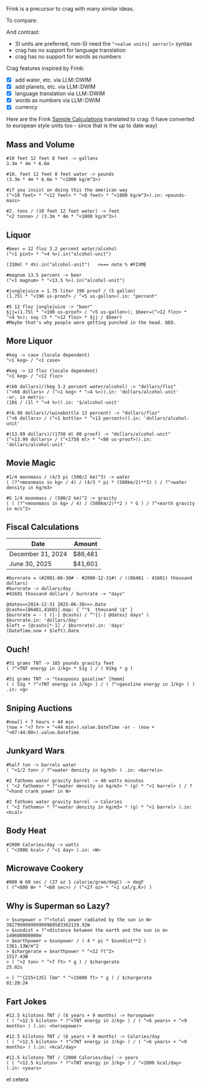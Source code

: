 Frink is a precursor to crag with many similar ideas.

To compare:



And contrast:
- SI units are preferred, non-SI need the `^<value units[ ±error]>` syntax
- crag has no support for language translation
- crag has no support for words as numbers


Crag features inspired by Frink:
- [x] add water, etc. via LLM::DWIM
- [x] add planets, etc. via LLM::DWIM
- [x] language translation via LLM::DWIM
- [x] words as numbers via LLM::DWIM
- [x] currency

Here are the Frink [Sample Calculations](https://frinklang.org/#SampleCalculations) translated to crag:
(I have converted to european style units too - since that is the up to date way)

## Mass and Volume
```
#10 feet 12 feet 8 feet -> gallons
3.3m * 4m * 6.6m

#10. feet 12 feet 8 feet water -> pounds
(3.3m * 4m * 6.6m * ^<1000 kg/m^3>)

#if you insist on doing this the american way
(^<10 feet> * ^<12 feet> * ^<8 feet> * ^<1000 kg/m^3>).in: <pounds-mass>

#2. tons / (10 feet 12 feet water) -> feet
^<2 tonne> / (3.3m * 4m * ^<1000 kg/m^3>)
```

## Liquor
```
#beer = 12 floz 3.2 percent water/alcohol
(^<1 pint> * ^<4 %>).in("alcohol-unit")
 
(330ml * 4%).in("alcohol-unit")   <=== note % #FIXME 

#magnum 13.5 percent -> beer
(^<1 magnum> * ^<13.5 %>).in("alcohol-unit")

#junglejuice = 1.75 liter 190 proof / (5 gallon)
(1.75l * ^<190 us-proof> / ^<5 us-gallon>).in: "percent"

#5 12 floz junglejuice -> "beer"
$jj=(1.75l * ^<190 us-proof> / ^<5 us-gallon>); $beer=(^<12 floz> * ^<4 %>); say (5 * ^<12 floz> * $jj / $beer)
#Maybe that's why people were getting punched in the head. QED.
```

## More Liquor
```
#keg -> case (locale dependent)
^<1 keg> / ^<1 case>

#keg -> 12 floz (locale dependent)
^<1 keg> / ^<12 floz>

#(60 dollars)/(keg 3.2 percent water/alcohol) -> "dollars/floz"
(^<60 dollars> / (^<1 keg> * ^<4 %>)).in: 'dollars/alcohol-unit'
-or, in metric-
(10$ / (1l * ^<4 %>)).in: '$/alcohol-unit'

#(6.99 dollars)/(winebottle 13 percent) -> "dollars/floz"
(^<6 dollars> / (^<1 bottle> * ^<13 percent>)).in: 'dollars/alcohol-unit'

#(13.99 dollars)/(1750 ml 80 proof) -> "dollars/alcohol-unit"
(^<13.99 dollars> / (^<1750 ml> * ^<80 us-proof>)).in: 'dollars/alcohol-unit'
```

## Movie Magic
```
#1/4 moonmass / (4/3 pi (500/2 km)^3) -> water
( (?^<moonmass in kg> / 4) / (4/3 * pi * (500km/2)**3) ) / ?^<water density in kg/m3>

#G 1/4 moonmass / (500/2 km)^2 -> gravity
( ( (?^<moonmass in kg> / 4) / (500km/2)**2 ) * G ) / ?^<earth gravity in m/s^2>
```

## Fiscal Calculations
| Date              | Amount   |
|-------------------|----------|
| December 31, 2024 | $86,481 |
| June 30, 2025     | $41,601 |
```
#burnrate = (#2001-06-30# - #2000-12-31#) / ((86481 - 41601) thousand dollars)
#burnrate -> dollars/day
#41601 thousand dollars / burnrate -> "days"

@dates=<2024-12-31 2025-06-30>>>.Date
@cashs=[86481,41601].map: { ^"$_ thousand \$" }
$burnrate = - ( ([-] @cashs) / ^"{[-] @dates} days" )
$burnrate.in: 'dollars/day'
$left = (@cashs[*-1] / $burnrate).in: 'days'
(DateTime.now + $left).Date
```

## Ouch!
```
#51 grams TNT -> 185 pounds gravity feet
( ?^<TNT energy in J/kg> * 51g ) / ( 91kg * g )

#51 grams TNT -> "teaspoons gasoline" [hmmm]
( ( 51g * ?^<TNT energy in J/kg> ) / ( ?^<gasoline energy in J/kg> ) ) .in: <g>
```

## Sniping Auctions
```
#now[] + 7 hours + 44 min
(now + ^<7 hr> + ^<44 min>).value.DateTime -or - (now + ^<07:44:00>).value.DateTime
```

## Junkyard Wars
```
#half ton -> barrels water
( ^<1/2 ton> / ?^<water density in kg/m3> ) .in: <barrels>

#2 fathoms water gravity barrel -> 40 watts minutes
( ^<2 fathoms> * ?^<water density in kg/m3> * (g) * ^<1 barrel> ) / ?^<hand crank power in W>

#2 fathoms water gravity barrel -> Calories
( ^<2 fathoms> * ?^<water density in kg/m3> * (g) * ^<1 barrel> ).in: <kcal>
```

## Body Heat
```
#2000 Calories/day -> watts
( ^<2000 kcal> / ^<1 day> ).in: <W>
```

## Microwave Cookery
```
#800 W 60 sec / (27 oz 1 calorie/gram/degC) -> degF
( (^<800 W> * ^<60 sec>) / (^<27 oz> * ^<1 cal/g.K>) )
```

## Why is Superman so Lazy?
```
> $sunpower = ?^<total power radiated by the sun in W>
382799999999999989583362129.92W
> $sundist = ?^<distance between the earth and the sun in m>
149600000000m
> $earthpower = $sunpower / ( 4 * pi * $sundist**2 )
1361.13W/m^2
> $chargerate = $earthpower * ^<12 ft^2>
1517.43W
> ( ^<2 ton> * ^<7 ft> * g ) / $chargerate
25.02s

> ( ^"{225+135} lbm" * ^<15000 ft> * g ) / $chargerate
01:20:24
```

## Fart Jokes
```
#12.5 kilotons TNT / (6 years + 9 months) -> horsepower
( ( ^<12.5 kiloton> * ?^<TNT energy in J/kg> ) / ( ^<6 years> + ^<9 months> ) ).in: <horsepower>

#12.5 kilotons TNT / (6 years + 9 months) -> Calories/day
( ( ^<12.5 kiloton> * ?^<TNT energy in J/kg> ) / ( ^<6 years> + ^<9 months> ) ).in: <kcal/day>

#12.5 kilotons TNT / (2000 Calories/day) -> years
( ( ^<12.5 kiloton> * ?^<TNT energy in J/kg> ) / ^<2000 kcal/day> ).in: <years>
```

et cetera


